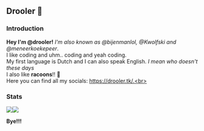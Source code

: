 ## Drooler 🦝

### Introduction

**Hey I'm @drooler!** *I'm also known as @bijenmanlol, @Kwolfski and @meneerkoekepeer*.<br>
I like coding and uhm.. coding and yeah coding.<br>
My first language is Dutch and I can also speak English. *I mean who doesn't these days*<br>
I also like **racoons**!! 🦝<br>
Here you can find all my socials: https://drooler.tk/.<br>

### Stats

<img align="center" src="https://github-readme-stats.vercel.app/api?username=bijenmanlol&show_icons=true&theme=transparent" /><img align="center" src="https://github-readme-stats.vercel.app/api/top-langs/?username=bijenmanlol&langs_count=8&layout=compact&theme=transparent" />

**Bye!!!**
